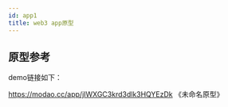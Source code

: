 ```yaml
---
id: app1
title: web3 app原型
---
```

## 原型参考

demo链接如下：

https://modao.cc/app/jIWXGC3krd3dlk3HQYEzDk 《未命名原型》 



